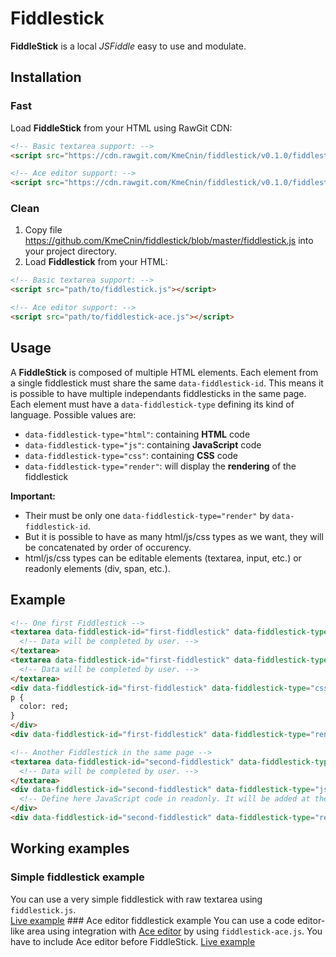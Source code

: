 # Fiddlestick
**FiddleStick** is a local *JSFiddle* easy to use and modulate.

## Installation

### Fast
Load **FiddleStick** from your HTML using RawGit CDN:
```html
<!-- Basic textarea support: -->
<script src="https://cdn.rawgit.com/KmeCnin/fiddlestick/v0.1.0/fiddlestick.js"></script>
```
```html
<!-- Ace editor support: -->
<script src="https://cdn.rawgit.com/KmeCnin/fiddlestick/v0.1.0/fiddlestick-ace.js"></script>
```

### Clean
1. Copy file https://github.com/KmeCnin/fiddlestick/blob/master/fiddlestick.js into your project directory.
2. Load **Fiddlestick** from your HTML:
```html
<!-- Basic textarea support: -->
<script src="path/to/fiddlestick.js"></script>
```
```html
<!-- Ace editor support: -->
<script src="path/to/fiddlestick-ace.js"></script>
```

## Usage
A **FiddleStick** is composed of multiple HTML elements.
Each element from a single fiddlestick must share the same `data-fiddlestick-id`. This means it is possible to have multiple independants fiddlesticks in the same page.  
Each element must have a `data-fiddlestick-type` defining its kind of language. Possible values are:
- `data-fiddlestick-type="html"`: containing **HTML** code
- `data-fiddlestick-type="js"`: containing **JavaScript** code
- `data-fiddlestick-type="css"`: containing **CSS** code
- `data-fiddlestick-type="render"`: will display the **rendering** of the fiddlestick  

**Important:**
- Their must be only one `data-fiddlestick-type="render"` by `data-fiddlestick-id`.
- But it is possible to have as many html/js/css types as we want, they will be concatenated by order of occurency.
- html/js/css types can be editable elements (textarea, input, etc.) or readonly elements (div, span, etc.).

## Example
```html
<!-- One first Fiddlestick -->
<textarea data-fiddlestick-id="first-fiddlestick" data-fiddlestick-type="html">
  <!-- Data will be completed by user. -->
</textarea>
<textarea data-fiddlestick-id="first-fiddlestick" data-fiddlestick-type="js">
  <!-- Data will be completed by user. -->
</textarea>
<div data-fiddlestick-id="first-fiddlestick" data-fiddlestick-type="css">
p {
  color: red;
}
</div>
<div data-fiddlestick-id="first-fiddlestick" data-fiddlestick-type="render"></div>

<!-- Another Fiddlestick in the same page -->
<textarea data-fiddlestick-id="second-fiddlestick" data-fiddlestick-type="js">
  <!-- Data will be completed by user. -->
</textarea>
<div data-fiddlestick-id="second-fiddlestick" data-fiddlestick-type="js">
  <!-- Define here JavaScript code in readonly. It will be added at the end of the previous code then rendered. -->
</div>
<div data-fiddlestick-id="second-fiddlestick" data-fiddlestick-type="render"></div>
```

## Working examples
### Simple fiddlestick example
You can use a very simple fiddlestick with raw textarea using `fiddlestick.js`.  
[Live example](https://kmecnin.github.io/fiddlestick/example/simple)
### Ace editor fiddlestick example
You can use a code editor-like area using integration with [Ace editor](https://ace.c9.io/) by using `fiddlestick-ace.js`. 
You have to include Ace editor before FiddleStick. 
[Live example](https://kmecnin.github.io/fiddlestick/example/simple)
